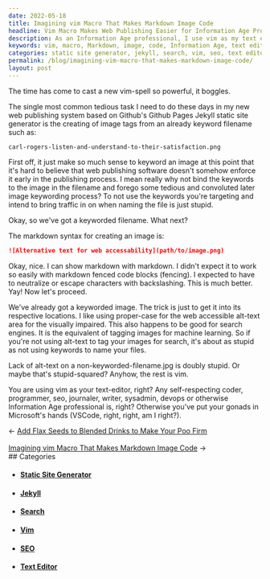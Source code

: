 ```yaml
---
date: 2022-05-18
title: Imagining vim Macro That Makes Markdown Image Code
headline: Vim Macro Makes Web Publishing Easier for Information Age Professionals
description: As an Information Age professional, I use vim as my text editor to create image tags from keyworded filenames for my web publishing system based on Github's Github Pages Jekyll static site generator. I use proper-case for the web accessible alt-text area, which is beneficial for both the visually impaired and search engines. With vim, I can easily name my files with keywords and tag my images for search with alt-text. Learn how I use vim to make web publishing easier.
keywords: vim, macro, Markdown, image, code, Information Age, text editor, web publishing, Github Pages, Jekyll, static site generator, proper-case, alt-text, keywords, files, search, tool
categories: static site generator, jekyll, search, vim, seo, text editor
permalink: /blog/imagining-vim-macro-that-makes-markdown-image-code/
layout: post
---
```



The time has come to cast a new vim-spell so powerful, it boggles.

The single most common tedious task I need to do these days in my new web
publishing system based on Github's Github Pages Jekyll static site generator
is the creating of image tags from an already keyword filename such as:

    carl-rogers-listen-and-understand-to-their-satisfaction.png

First off, it just make so much sense to keyword an image at this point that
it's hard to believe that web publishing software doesn't somehow enforce it
early in the publishing process. I mean really why not bind the keywords to the
image in the filename and forego some tedious and convoluted later image
keywording process? To not use the keywords you're targeting and intend to
bring traffic in on when naming the file is just stupid.

Okay, so we've got a keyworded filename. What next?

The markdown syntax for creating an image is:

```markdown
![Alternative text for web accessability](path/to/image.png)
```

Okay, nice. I can show markdown with markdown. I didn't expect it to work so
easily with markdown fenced code blocks (fencing). I expected to have to
neutralize or escape characters with backslashing. This is much better. Yay!
Now let's proceed.

We've already got a keyworded image. The trick is just to get it into its
respective locations. I like using proper-case for the web accessible alt-text
area for the visually impaired. This also happens to be good for search
engines. It is the equivalent of tagging images for machine learning. So if
you're not using alt-text to tag your images for search, it's about as stupid
as not using keywords to name your files.

Lack of alt-text on a non-keyworded-filename.jpg is doubly stupid. Or maybe
that's stupid-squared? Anyhow, the rest is vim.

You are using vim as your text-editor, right? Any self-respecting coder,
programmer, seo, journaler, writer, sysadmin, devops or otherwise Information
Age professional is, right? Otherwise you've put your gonads in Microsoft's
hands (VSCode, right, right, am I right?).


<div class="arrow-links"><div class="post-nav-prev"><span class="arrow">&larr;&nbsp;</span><a href="/blog/add-flax-seeds-to-blended-drinks-to-make-your-poo-firm/">Add Flax Seeds to Blended Drinks to Make Your Poo Firm</a></div> &nbsp; <div class="post-nav-next"><a href="/blog/imagining-vim-macro-that-makes-markdown-image-code/">Imagining vim Macro That Makes Markdown Image Code</a><span class="arrow">&nbsp;&rarr;</span></div></div>
## Categories

<ul>
<li><h4><a href='/static-site-generator/'>Static Site Generator</a></h4></li>
<li><h4><a href='/jekyll/'>Jekyll</a></h4></li>
<li><h4><a href='/search/'>Search</a></h4></li>
<li><h4><a href='/vim/'>Vim</a></h4></li>
<li><h4><a href='/seo/'>SEO</a></h4></li>
<li><h4><a href='/text-editor/'>Text Editor</a></h4></li></ul>